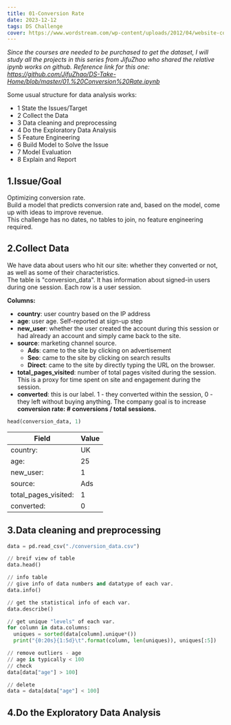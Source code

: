 ```yaml
---
title: 01-Conversion Rate
date: 2023-12-12
tags: DS Challenge
cover: https://www.wordstream.com/wp-content/uploads/2012/04/website-conversion-rate.png
---
```


_Since the courses are needed to be purchased to get the dataset, I will study all the projects in this series from JifuZhao who shared the relative ipynb works on github. Reference link for this one: https://github.com/JifuZhao/DS-Take-Home/blob/master/01.%20Conversion%20Rate.ipynb_

Some usual structure for data analysis works:

- 1 State the Issues/Target
- 2 Collect the Data
- 3 Data cleaning and preprocessing
- 4 Do the Exploratory Data Analysis
- 5 Feature Engineering
- 6 Build Model to Solve the Issue
- 7 Model Evaluation
- 8 Explain and Report

## 1.Issue/Goal

Optimizing conversion rate.  
Build a model that predicts conversion rate and, based on the model, come up with ideas to improve revenue.  
This challenge has no dates, no tables to join, no feature engineering required.

## 2.Collect Data

We have data about users who hit our site: whether they converted or not, as well as some of their characteristics.  
The table is "conversion_data". It has information about signed-in users during one session. Each row is a user session.

**Columns:**

- **country**: user country based on the IP address
- **age**: user age. Self-reported at sign-up step
- **new_user**: whether the user created the account during this session or had already an account and simply came back to the site.
- **source**: marketing channel source.
  - **Ads**: came to the site by clicking on advertisement
  - **Seo**: came to the site by clicking on search results
  - **Direct**: came to the site by directly typing the URL on the browser.
- **total_pages_visited**: number of total pages visited during the session. This is a proxy for time spent on site and engagement during the session.
- **converted**: this is our label. 1 - they converted within the session, 0 - they left without buying anything. The company goal is to increase **conversion rate: # conversions / total sessions.**

```Python
head(conversion_data, 1)
```

| Field                | Value |
| -------------------- | ----- |
| country:             | UK    |
| age:                 | 25    |
| new_user:            | 1     |
| source:              | Ads   |
| total_pages_visited: | 1     |
| converted:           | 0     |

## 3.Data cleaning and preprocessing

```Python
data = pd.read_csv("./conversion_data.csv")

// breif view of table
data.head()

// info table
// give info of data numbers and datatype of each var.
data.info()

// get the statistical info of each var.
data.describe()

// get unique "levels" of each var.
for column in data.columns:
  uniques = sorted(data[column].unique*())
  print("{0:20s}{1:5d}\t".format(column, len(uniques)), uniques[:5])

// remove outliers - age
// age is typically < 100
// check
data[data["age"] > 100]

// delete
data = data[data["age"] < 100]
```

## 4.Do the Exploratory Data Analysis
